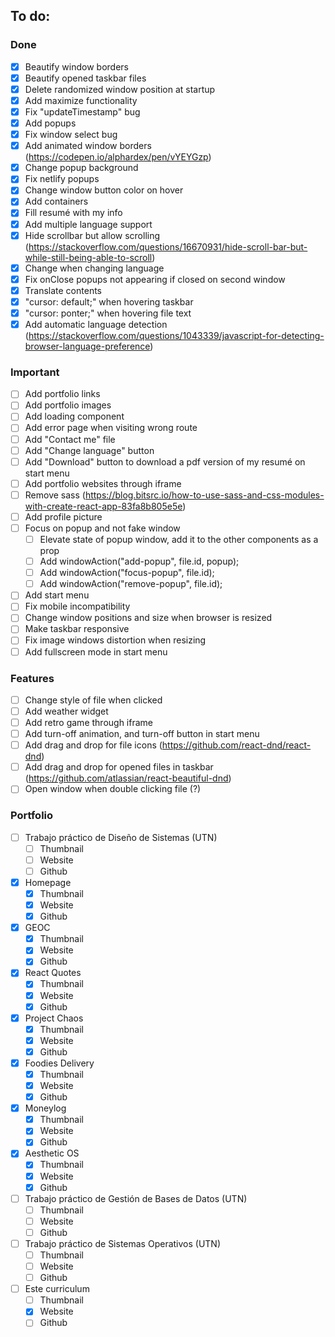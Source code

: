 ## To do:
### Done
- [X] Beautify window borders
- [X] Beautify opened taskbar files
- [X] Delete randomized window position at startup
- [X] Add maximize functionality
- [X] Fix "updateTimestamp" bug
- [X] Add popups
- [X] Fix window select bug
- [X] Add animated window borders (https://codepen.io/alphardex/pen/vYEYGzp)
- [X] Change popup background
- [X] Fix netlify popups
- [X] Change window button color on hover
- [X] Add containers
- [X] Fill resumé with my info
- [X] Add multiple language support
- [X] Hide scrollbar but allow scrolling (https://stackoverflow.com/questions/16670931/hide-scroll-bar-but-while-still-being-able-to-scroll)
- [X] Change <html lang=""> when changing language
- [X] Fix onClose popups not appearing if closed on second window
- [X] Translate contents
- [X] "cursor: default;" when hovering taskbar
- [X] "cursor: ponter;" when hovering file text
- [X] Add automatic language detection (https://stackoverflow.com/questions/1043339/javascript-for-detecting-browser-language-preference)

### Important
- [ ] Add portfolio links
- [ ] Add portfolio images
- [ ] Add loading component
- [ ] Add error page when visiting wrong route
- [ ] Add "Contact me" file
- [ ] Add "Change language" button
- [ ] Add "Download" button to download a pdf version of my resumé on start menu
- [ ] Add portfolio websites through iframe
- [ ] Remove sass (https://blog.bitsrc.io/how-to-use-sass-and-css-modules-with-create-react-app-83fa8b805e5e)
- [ ] Add profile picture
- [ ] Focus on popup and not fake window
    - [ ] Elevate state of popup window, add it to the other components as a prop
    - [ ] Add windowAction("add-popup", file.id, popup);
    - [ ] Add windowAction("focus-popup", file.id);
    - [ ] Add windowAction("remove-popup", file.id);
- [ ] Add start menu
- [ ] Fix mobile incompatibility
- [ ] Change window positions and size when browser is resized
- [ ] Make taskbar responsive
- [ ] Fix image windows distortion when resizing
- [ ] Add fullscreen mode in start menu

### Features
- [ ] Change style of file when clicked
- [ ] Add weather widget
- [ ] Add retro game through iframe
- [ ] Add turn-off animation, and turn-off button in start menu
- [ ] Add drag and drop for file icons (https://github.com/react-dnd/react-dnd)
- [ ] Add drag and drop for opened files in taskbar (https://github.com/atlassian/react-beautiful-dnd)
- [ ] Open window when double clicking file (?)

### Portfolio
- [ ] Trabajo práctico de Diseño de Sistemas (UTN)
  - [ ] Thumbnail
  - [ ] Website
  - [ ] Github
- [X] Homepage
  - [X] Thumbnail
  - [X] Website
  - [X] Github
- [X] GEOC
  - [X] Thumbnail
  - [X] Website
  - [X] Github
- [X] React Quotes
  - [X] Thumbnail
  - [X] Website
  - [X] Github
- [X] Project Chaos
  - [X] Thumbnail
  - [X] Website
  - [X] Github
- [X] Foodies Delivery
  - [X] Thumbnail
  - [X] Website
  - [X] Github
- [X] Moneylog
  - [X] Thumbnail
  - [X] Website
  - [X] Github
- [X] Aesthetic OS
  - [X] Thumbnail
  - [X] Website
  - [X] Github
- [ ] Trabajo práctico de Gestión de Bases de Datos (UTN)
  - [ ] Thumbnail
  - [ ] Website
  - [ ] Github
- [ ] Trabajo práctico de Sistemas Operativos (UTN)
  - [ ] Thumbnail
  - [ ] Website
  - [ ] Github
- [ ] Este curriculum
  - [ ] Thumbnail
  - [X] Website
  - [ ] Github